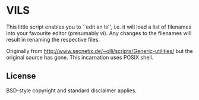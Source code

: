 # VILS

This little script enables you to ``edit an ls'', i.e. it will load a list of
filenames into your favourite editor (presumably vi). Any changes to the
filenames will result in renaming the respective files.

Originally from http://www.secnetix.de/~olli/scripts/Generic-utilities/ but the
original source has gone. This incarnation uses POSIX shell.

## License

BSD-style copyright and standard disclaimer applies.
